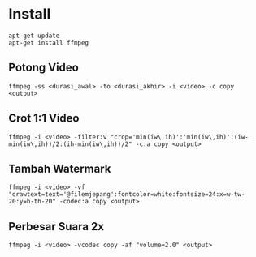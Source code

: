 # Install 

```
apt-get update
apt-get install ffmpeg 
```

## Potong Video 

```
ffmpeg -ss <durasi_awal> -to <durasi_akhir> -i <video> -c copy <output>
```

## Crot 1:1 Video

```
ffmpeg -i <video> -filter:v "crop='min(iw\,ih)':'min(iw\,ih)':(iw-min(iw\,ih))/2:(ih-min(iw\,ih))/2" -c:a copy <output>
```

## Tambah Watermark

```
ffmpeg -i <video> -vf "drawtext=text='@filemjepang':fontcolor=white:fontsize=24:x=w-tw-20:y=h-th-20" -codec:a copy <output>
```

## Perbesar Suara 2x

```
ffmpeg -i <video> -vcodec copy -af "volume=2.0" <output>
```
